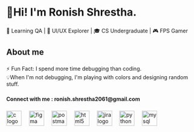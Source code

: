<h1 align="left">👋Hi! I'm Ronish Shrestha.</h1>

###

<p align="left">🚀 Learning QA | 🎨 UI/UX Explorer |  🎓 CS Undergraduate | 🎮 FPS Gamer</p>

###

<h2 align="left">About me</h2>

###

<p align="left">⚡ Fun Fact: I spend more time debugging than coding. <br>💡When I'm not debugging, I'm playing with colors and designing random stuff.</p>

###

<h4 align="left">Connect with me : ronish.shrestha2061@gmail.com</h4>

###

<div align="left">
  <img src="https://cdn.jsdelivr.net/gh/devicons/devicon/icons/c/c-original.svg" height="40" alt="c logo"  />
  <img width="12" />
  <img src="https://cdn.jsdelivr.net/gh/devicons/devicon/icons/figma/figma-original.svg" height="40" alt="figma logo"  />
  <img width="12" />
  <img src="https://cdn.simpleicons.org/postman/FF6C37" height="40" alt="postman logo"  />
  <img width="12" />
  <img src="https://skillicons.dev/icons?i=html" height="40" alt="html5 logo"  />
  <img width="12" />
  <img src="https://cdn.simpleicons.org/jira/0052CC" height="40" alt="jira logo"  />
  <img width="12" />
  <img src="https://cdn.simpleicons.org/python/3776AB" height="40" alt="python logo"  />
  <img width="12" />
  <img src="https://cdn.simpleicons.org/mysql/4479A1" height="40" alt="mysql logo"  />
</div>

###
